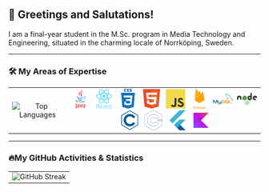 ## 👋 Greetings and Salutations!

I am a final-year student in the M.Sc. program in Media Technology and Engineering, situated in the charming locale of Norrköping, Sweden.

---

### 🛠️ My Areas of Expertise

<table>
  <tr>
    <td align="center">
      <picture >
        <source media="(prefers-color-scheme: dark)" srcset="https://github-readme-stats.vercel.app/api/top-langs/?username=grantallkotten&layout=compact&theme=dark">
        <source media="(prefers-color-scheme: light)" srcset="https://github-readme-stats.vercel.app/api/top-langs/?username=grantallkotten&layout=compact&theme=light">
        <img src="https://github-readme-stats.vercel.app/api/top-langs/?username=grantallkotten&layout=compact" alt="Top Languages">
      </picture>
    </td>
    <td>
      <div align="center">
        <img src="https://github.com/devicons/devicon/blob/master/icons/java/java-original-wordmark.svg" title="Java" alt="Java" width="40" height="40"/>&nbsp;
        <img src="https://github.com/devicons/devicon/blob/master/icons/react/react-original-wordmark.svg" title="React" alt="React" width="40" height="40"/>&nbsp;
        <img src="https://github.com/devicons/devicon/blob/master/icons/css3/css3-plain-wordmark.svg" title="CSS3" alt="CSS" width="40" height="40"/>&nbsp;
        <img src="https://github.com/devicons/devicon/blob/master/icons/html5/html5-original.svg" title="HTML5" alt="HTML" width="40" height="40"/>&nbsp;
        <img src="https://github.com/devicons/devicon/blob/master/icons/javascript/javascript-original.svg" title="JavaScript" alt="JavaScript" width="40" height="40"/>&nbsp;
        <img src="https://github.com/devicons/devicon/blob/master/icons/firebase/firebase-plain-wordmark.svg" title="Firebase" alt="Firebase" width="40" height="40"/>&nbsp;
        <img src="https://github.com/devicons/devicon/blob/master/icons/mysql/mysql-original-wordmark.svg" title="MySQL" alt="MySQL" width="40" height="40"/>&nbsp;
        <img src="https://github.com/devicons/devicon/blob/master/icons/nodejs/nodejs-original-wordmark.svg" title="NodeJS" alt="NodeJS" width="40" height="40"/>&nbsp;
        <img src="https://github.com/devicons/devicon/blob/master/icons/c/c-line.svg" title="C" alt="C" width="40" height="40"/>&nbsp;
        <img src="https://github.com/devicons/devicon/blob/master/icons/cplusplus/cplusplus-line.svg" title="C++" alt="C++" width="40" height="40"/>&nbsp;
        <img src="https://github.com/devicons/devicon/blob/master/icons/flutter/flutter-original.svg" title="Flutter" alt="Flutter" width="40" height="40"/>&nbsp;
        <img src="https://github.com/devicons/devicon/blob/master/icons/kotlin/kotlin-original.svg" title="Kotlin" alt="Kotlin" width="40" height="40"/>
      </div>
    </td>
  </tr>
</table>

---

### 🔥My GitHub Activities & Statistics

<table>
  <tr>
    <td>    
      <picture>
        <source media="(prefers-color-scheme: dark)" srcset="http://github-readme-streak-stats.herokuapp.com?user=Grantallkotten&theme=dark&background=000000">
        <source media="(prefers-color-scheme: light)" srcset="http://github-readme-streak-stats.herokuapp.com?user=Grantallkotten&theme=light">
        <img src="http://github-readme-streak-stats.herokuapp.com?user=Grantallkotten" alt="GitHub Streak">
      </picture>
    </td>
  </tr>
</table>
